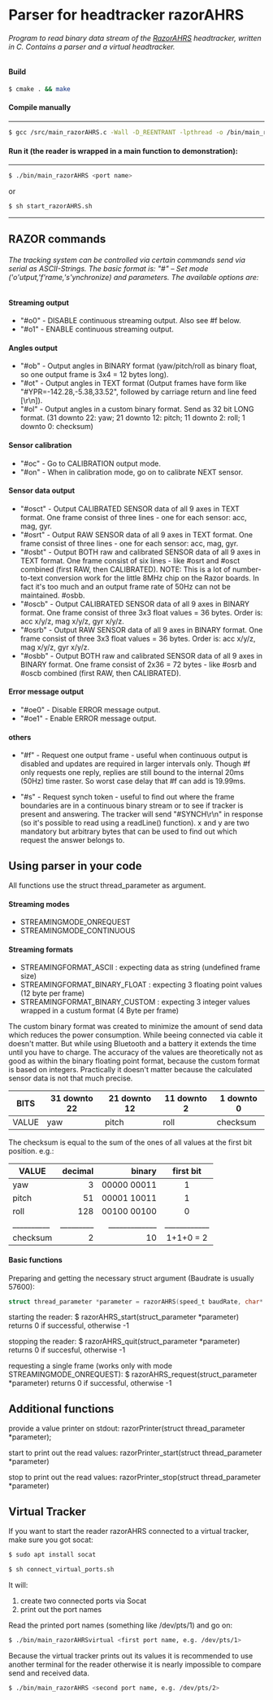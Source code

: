 # Parser for headtracker razorAHRS

###### Program to read binary data stream of the [RazorAHRS](https://github.com/ptrbrtz/razor-9dof-ahrs) headtracker, written in C. Contains a parser and a virtual headtracker.

#### Build

```bash
$ cmake . && make
```

#### Compile manually
---
```bash
$ gcc /src/main_razorAHRS.c -Wall -D_REENTRANT -lpthread -o /bin/main_razorAHRS
```

#### Run it (the reader is wrapped in a main function to demonstration):
---
```bash
$ ./bin/main_razorAHRS <port name> 
```

or

```bash
$ sh start_razorAHRS.sh
```

***

## RAZOR commands

###### The tracking system can be controlled via certain commands send via serial as ASCII-Strings. The basic format is: "#<mode><params>" – Set mode ('o'utput,'f'rame,'s'ynchronize) and parameters. The available options are:

#### Streaming output

* "#o0" - DISABLE continuous streaming output. Also see #f below.
* "#o1" - ENABLE continuous streaming output.


#### Angles output

* "#ob" - Output angles in BINARY format (yaw/pitch/roll as binary float, so one output frame is 3x4 = 12 bytes long).
* "#ot" - Output angles in TEXT format (Output frames have form like "#YPR=-142.28,-5.38,33.52", 
          followed by carriage return and line feed [\r\n]).
* "#ol" - Output angles in a custom binary format. Send as 32 bit LONG format.
          (31 downto 22: yaw; 21 downto 12: pitch; 11 downto 2: roll; 1 downto 0: checksum)


#### Sensor calibration
 
* "#oc" - Go to CALIBRATION output mode.
* "#on" - When in calibration mode, go on to calibrate NEXT sensor.


#### Sensor data output

* "#osct" - Output CALIBRATED SENSOR data of all 9 axes in TEXT format.
            One frame consist of three lines - one for each sensor: acc, mag, gyr.
* "#osrt" - Output RAW SENSOR data of all 9 axes in TEXT format.
            One frame consist of three lines - one for each sensor: acc, mag, gyr.
* "#osbt" - Output BOTH raw and calibrated SENSOR data of all 9 axes in TEXT format.
            One frame consist of six lines - like #osrt and #osct combined (first RAW, then CALIBRATED).
            NOTE: This is a lot of number-to-text conversion work for the little 8MHz chip on the Razor boards.
            In fact it's too much and an output frame rate of 50Hz can not be maintained. #osbb.
* "#oscb" - Output CALIBRATED SENSOR data of all 9 axes in BINARY format.
            One frame consist of three 3x3 float values = 36 bytes. Order is: acc x/y/z, mag x/y/z, gyr x/y/z.
* "#osrb" - Output RAW SENSOR data of all 9 axes in BINARY format.
            One frame consist of three 3x3 float values = 36 bytes. Order is: acc x/y/z, mag x/y/z, gyr x/y/z.
* "#osbb" - Output BOTH raw and calibrated SENSOR data of all 9 axes in BINARY format.
            One frame consist of 2x36 = 72 bytes - like #osrb and #oscb combined (first RAW, then CALIBRATED).


#### Error message output

* "#oe0" - Disable ERROR message output.
* "#oe1" - Enable ERROR message output.


#### others

* "#f" - Request one output frame - useful when continuous output is disabled and updates are
         required in larger intervals only. Though #f only requests one reply, replies are still
         bound to the internal 20ms (50Hz) time raster. So worst case delay that #f can add is 19.99ms.

* "#s<xy>" - Request synch token - useful to find out where the frame boundaries are in a continuous
             binary stream or to see if tracker is present and answering. The tracker will send
            "#SYNCH<xy>\r\n" in response (so it's possible to read using a readLine() function).
             x and y are two mandatory but arbitrary bytes that can be used to find out which request
             the answer belongs to.



## Using parser in your code

All functions use the struct thread_parameter as argument.


#### Streaming modes

* STREAMINGMODE_ONREQUEST
* STREAMINGMODE_CONTINUOUS


#### Streaming formats

* STREAMINGFORMAT_ASCII		: expecting data as string (undefined frame size)
* STREAMINGFORMAT_BINARY_FLOAT	: expecting 3 floating point values (12 byte per frame)
* STREAMINGFORMAT_BINARY_CUSTOM	: expecting 3 integer values wrapped in a custum format (4 Byte per frame)

The custom binary format was created to minimize the amount of send data which reduces the power consumption. While beeing connected via cable it doesn't matter. But while using Bluetooth and a battery it extends the time until you have to charge.
The accuracy of the values are theoretically not as good as within the binary floating point format, because the custom format is based on integers. Practically it doesn't matter because the calculated sensor data is not that much precise.

| BITS  | 31 downto 22 | 21 downto 12 | 11 downto 2 | 1 downto 0
|-------|--------------|--------------|-------------|-------------
| VALUE | yaw          | pitch        | roll        | checksum


The checksum is equal to the sum of the ones of all values at the first bit position. e.g.:

| VALUE    | decimal | binary      | first bit  |
| -------- | -------:| -----------:|:----------:|
| yaw      |     3   | 00000 00011 |     1      |
| pitch    |    51   | 00001 10011 |     1      |
| roll     |   128   | 00100 00100 |     0      |
|__________|_________|_____________|____________|
| checksum |     2   |          10 | 1+1+0 = 2  |  


#### Basic functions

Preparing and getting the necessary struct argument (Baudrate is usually 57600):
```C
struct thread_parameter *parameter = razorAHRS(speed_t baudRate, char* port, <streaming mode>, <streaming format> )
```

starting the reader:
	$ razorAHRS_start(struct_parameter *parameter)
	returns 0 if successful, otherwise -1

stopping the reader:
	$ razorAHRS_quit(struct_parameter *parameter)
	returns 0 if succesful, otherwise -1

requesting a single frame (works only with mode STREAMINGMODE_ONREQUEST):
	$ razorAHRS_request(struct_parameter *parameter)
	returns 0 if successful, otherwise -1


Additional functions
---
provide a value printer on stdout:
	razorPrinter(struct thread_parameter *parameter);

start to print out the read values:
	razorPrinter_start(struct thread_parameter *parameter)

stop to print out the read values:
	razorPrinter_stop(struct thread_parameter *parameter)


Virtual Tracker
---

If you want to start the reader razorAHRS connected to a virtual tracker, make sure you got socat:
```bash
$ sudo apt install socat 
```

```bash
$ sh connect_virtual_ports.sh
```
It will:
1. create two connected ports via Socat
2. print out the port names

Read the printed port names (something like /dev/pts/1) and go on:
```bash
$ ./bin/main_razorAHRSvirtual <first port name, e.g. /dev/pts/1>
```

Because the virtual tracker prints out its values it is recommended to use another terminal for the reader otherwise it is nearly impossible to compare send and received data.
```bash
$ ./bin/main_razorAHRS <second port name, e.g. /dev/pts/2>
```
